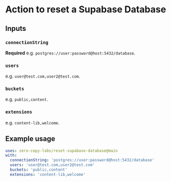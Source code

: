 # Action to reset a Supabase Database 

## Inputs

### `connectionString`

**Required** e.g. `postgres://user:password@host:5432/database`.

### `users`

e.g. `user@test.com,user2@test.com`.

### `buckets`

e.g. `public,content`.

### `extensions`

e.g. `content-lib,welcome`.

## Example usage

```yaml
uses: zero-copy-labs/reset-supabase-database@main
with:
  connectionString: 'postgres://user:password@host:5432/database'
  users: 'user@test.com,user2@test.com'
  buckets: 'public,content'
  extensions: 'content-lib,welcome'
```
